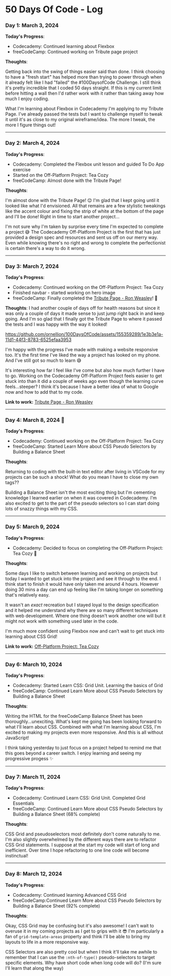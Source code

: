 # 50 Days Of Code - Log
<!--
Inspired by the original repo that I forked. I created my own so that the contribution could be counted.

### Day [X]: March X, 2024

**Today's Progress**: 
- Codecademy:
- freeCodeCamp:

**Thoughts**:

**Link to work:**
-->

### Day 1: March 3, 2024

**Today's Progress**: 
- Codecademy: Continued learning about Flexbox
- freeCodeCamp: Continued working on Tribute page project 

**Thoughts**:

Getting back into the swing of things easier said than done. I think choosing to have a "fresh start" has helped more than trying to power through when it already felt like I had "failed" the #100DaysofCode Challenge. I still think it's pretty incredible that I coded 50 days straight. If this is my current limit before hitting a wall then I'd rather work with it rather than taking away how much I enjoy coding. 

What I'm learning about Flexbox in Codecademy I'm applying to my Tribute Page. I've already passed the tests but I want to challenge myself to tweak it until it's as close to my original wireframe/idea. The more I tweak, the more I figure things out! 

---

### Day 2: March 4, 2024

**Today's Progress**: 
- Codecademy: Completed the Flexbox unit lesson and guided To Do App exercise
- Started on the Off-Platform Project: Tea Cozy 
- freeCodeCamp: Almost done with the Tribute Page! 

**Thoughts**:

I'm almost done with the Tribute Page! 😌 I'm glad that I kept going until it looked like what I'd envisioned. All that remains are a few stylistic tweakings like the accent colour and fixing the strip of white at the bottom of the page and I'll be done! Right in time to start another project...

I'm not sure why I'm taken by surprise every time I'm expected to complete a project 😅 The Codecademy Off-Platform Project is the first that has just provided a design spec and resources and sent us off on our merry way. Even while knowing there's no right and wrong to complete the perfectionist is certain there's a way to do it wrong. 

---

### Day 3: March 7, 2024

**Today's Progress**: 

- Codecademy: Continued working on the Off-Platform Project: Tea Cozy
- Finished navbar - started working on hero image
- freeCodeCamp: Finally completed the [Tribute Page - Ron Weasley](https://github.com/ornellion/tribute-page-ron-weasley)! 🎉

**Thoughts**:
I had another couple of days off for health reasons but since it was only a couple of days it made sense to just jump right back in and keep going. And I'm so glad that I finally got the Tribute Page to where it passed the tests and I was happy with the way it looked! 

https://github.com/ornellion/100DaysOfCode/assets/155359289/1e3b3e1a-11d1-44f3-8783-6525efaa3953

I'm happy with the progress I've made with making a website responsive too. It's the first time I've liked the way a project has looked on my phone. And I've still got so much to learn 😅

It's interesting how far I feel like I've come but also how much further I have to go. Working on the Codecademy Off-Platform Project feels easier to get stuck into than it did a couple of weeks ago even though the learning curve feels...steeper? I think it's because I have a better idea of what to Google now and how to add that to my code. 

**Link to work:** [Tribute Page - Ron Weasley](https://ornellion.github.io/tribute-page-ron-weasley/)

---

### Day 4: March 8, 2024 💜

**Today's Progress**: 
- Codecademy: Continued working on the Off-Platform Project: Tea Cozy
- freeCodeCamp: Started Learn More about CSS Pseudo Selectors by Building a Balance Sheet

**Thoughts**:

Returning to coding with the built-in text editor after living in VSCode for my projects can be such a shock! What do you mean I have to close my own tags?? 

Building a Balance Sheet isn't the most exciting thing but I'm cementing knowledge I learned earlier on when it was covered in Codecademy. I'm also excited to get to the part of the pseudo selectors so I can start doing lots of snazzy things with my CSS. 

---

### Day 5: March 9, 2024

**Today's Progress**: 
- Codecademy: Decided to focus on completing the Off-Platform Project: Tea Cozy 🎉

**Thoughts**:

Some days I like to switch between learning and working on projects but today I wanted to get stuck into the project and see it through to the end. I think start to finish it would have only taken me around 4 hours. However doing 30 mins a day can end up feeling like I'm taking longer on something that's relatively easy. 

It wasn't an _exact_ recreation but I stayed loyal to the design specification and it helped me understand why there are so many different techniques with web development. Where one thing doesn't work another one will but it might not work with something used later in the code. 

I'm much more confident using Flexbox now and can't wait to get stuck into learning about CSS Grid! 

**Link to work:** [Off-Platform Project: Tea Cozy](https://github.com/ornellion/codecademy-tea-cozy)

---

### Day 6: March 10, 2024

**Today's Progress**: 
- Codecademy: Started Learn CSS: Grid Unit. Learning the basics of Grid 
- freeCodeCamp: Continued Learn More about CSS Pseudo Selectors by Building a Balance Sheet

**Thoughts**:

Writing the HTML for the freeCodeCamp Balance Sheet has been thoroughly...unexciting. What's kept me going has been looking forward to what I'll learn about CSS. Combined with what I'm learning about CSS, I'm excited to making my projects even more responsive. And this is all without JavaScript! 

I think taking yesterday to just focus on a project helped to remind me that this goes beyond a career switch. I enjoy learning and seeing my progressive progess ✨ 

---

### Day 7: March 11, 2024

**Today's Progress**: 
- Codecademy: Continued Learn CSS: Grid Unit. Completed Grid Essentials  
- freeCodeCamp: Continued Learn More about CSS Pseudo Selectors by Building a Balance Sheet (68% complete) 

**Thoughts**:

CSS Grid and pseudoselectors most definitely don't come naturally to me. I'm also slightly overwhelmed by the different ways there are to refactor CSS Grid statements. I suppose at the start my code will start of long and inefficient. Over time I hope refactoring to one line code will become instinctual!  

---

### Day 8: March 12, 2024

**Today's Progress**: 
- Codecademy: Continued learning Advanced CSS Grid 
- freeCodeCamp:Continued Learn More about CSS Pseudo Selectors by Building a Balance Sheet (92% complete) 

**Thoughts**:

Okay, CSS Grid may be confusing but it's also awesome! I can't wait to overuse it in my coming projects as I get to grips with it 😎 I'm particularly a fan of `grid-template-areas` property and think I'll be able to bring my layouts to life in a more responsive way. 

CSS Selectors are also pretty cool but when I think it'll take me awhile to remember that I can use the `:nth-of-type()` pseudo-selectors to target specific elements. Why have short code when long code will do? (I'm sure I'll learn that along the way)
